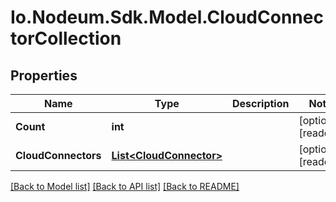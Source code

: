 # Io.Nodeum.Sdk.Model.CloudConnectorCollection
## Properties

Name | Type | Description | Notes
------------ | ------------- | ------------- | -------------
**Count** | **int** |  | [optional] [readonly] 
**CloudConnectors** | [**List&lt;CloudConnector&gt;**](CloudConnector.md) |  | [optional] [readonly] 

[[Back to Model list]](../README.md#documentation-for-models) [[Back to API list]](../README.md#documentation-for-api-endpoints) [[Back to README]](../README.md)

